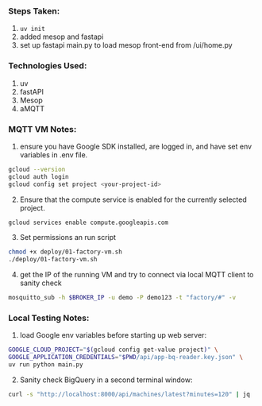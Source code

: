 ### Steps Taken:
1. `uv init`
2. added mesop and fastapi
3. set up fastapi main.py to load mesop front-end from /ui/home.py

### Technologies Used:
1. uv
2. fastAPI
3. Mesop
4. aMQTT


### MQTT VM Notes:
1. ensure you have Google SDK installed, are logged in, and have set env variables in .env file.
```bash
gcloud --version
gcloud auth login
gcloud config set project <your-project-id>
```

2. Ensure that the compute service is enabled for the currently selected project.
```bash
gcloud services enable compute.googleapis.com
```

3. Set permissions an run script
```bash
chmod +x deploy/01-factory-vm.sh
./deploy/01-factory-vm.sh
```

4. get the IP of the running VM and try to connect via local MQTT client to sanity check
```bash
mosquitto_sub -h $BROKER_IP -u demo -P demo123 -t "factory/#" -v
```

### Local Testing Notes:
1. load Google env variables before starting up web server:
```bash
GOOGLE_CLOUD_PROJECT="$(gcloud config get-value project)" \
GOOGLE_APPLICATION_CREDENTIALS="$PWD/api/app-bq-reader.key.json" \
uv run python main.py
```

2. Sanity check BigQuery in a second terminal window:
```bash
curl -s "http://localhost:8000/api/machines/latest?minutes=120" | jq
```